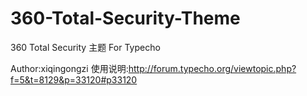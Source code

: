 # 360-Total-Security-Theme
360 Total Security 主题 For Typecho

Author:xiqingongzi
使用说明:http://forum.typecho.org/viewtopic.php?f=5&t=8129&p=33120#p33120
